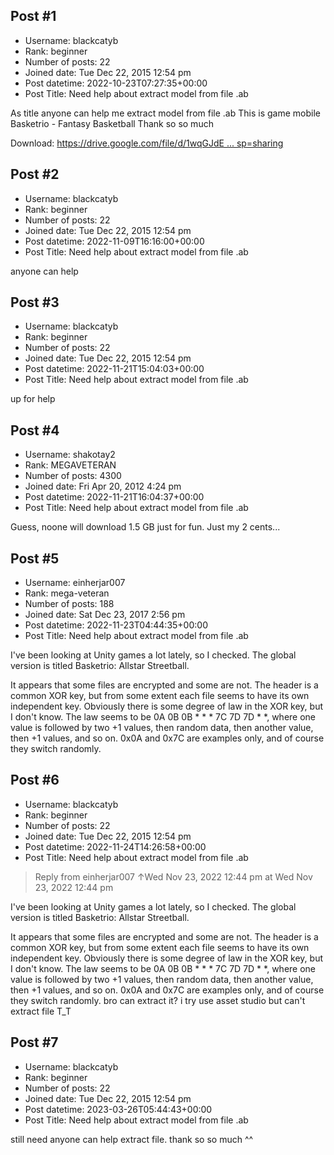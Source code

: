 ## Post #1
- Username: blackcatyb
- Rank: beginner
- Number of posts: 22
- Joined date: Tue Dec 22, 2015 12:54 pm
- Post datetime: 2022-10-23T07:27:35+00:00
- Post Title: Need help about extract model from file .ab

As title anyone can help me extract model from file .ab
This is game mobile Basketrio - Fantasy Basketball
Thank so so much   

Download: [https://drive.google.com/file/d/1wqGJdE ... sp=sharing](https://drive.google.com/file/d/1wqGJdELves4urb9sEey1bOzOU_ah64b8/view?usp=sharing)
## Post #2
- Username: blackcatyb
- Rank: beginner
- Number of posts: 22
- Joined date: Tue Dec 22, 2015 12:54 pm
- Post datetime: 2022-11-09T16:16:00+00:00
- Post Title: Need help about extract model from file .ab

anyone can help
## Post #3
- Username: blackcatyb
- Rank: beginner
- Number of posts: 22
- Joined date: Tue Dec 22, 2015 12:54 pm
- Post datetime: 2022-11-21T15:04:03+00:00
- Post Title: Need help about extract model from file .ab

up for help
## Post #4
- Username: shakotay2
- Rank: MEGAVETERAN
- Number of posts: 4300
- Joined date: Fri Apr 20, 2012 4:24 pm
- Post datetime: 2022-11-21T16:04:37+00:00
- Post Title: Need help about extract model from file .ab

Guess, noone will download 1.5 GB just for fun. Just my 2 cents...
## Post #5
- Username: einherjar007
- Rank: mega-veteran
- Number of posts: 188
- Joined date: Sat Dec 23, 2017 2:56 pm
- Post datetime: 2022-11-23T04:44:35+00:00
- Post Title: Need help about extract model from file .ab

I've been looking at Unity games a lot lately, so I checked. The global version is titled Basketrio: Allstar Streetball.

It appears that some files are encrypted and some are not. The header is a common XOR key, but from some extent each file seems to have its own independent key.
Obviously there is some degree of law in the XOR key, but I don't know. The law seems to be 0A 0B 0B * * * 7C 7D 7D * *, where one value is followed by two +1 values, then random data, then another value, then +1 values, and so on. 0x0A and 0x7C are examples only, and of course they switch randomly.
## Post #6
- Username: blackcatyb
- Rank: beginner
- Number of posts: 22
- Joined date: Tue Dec 22, 2015 12:54 pm
- Post datetime: 2022-11-24T14:26:58+00:00
- Post Title: Need help about extract model from file .ab

> Reply from einherjar007 ↑Wed Nov 23, 2022 12:44 pm at Wed Nov 23, 2022 12:44 pm
>
> 
I've been looking at Unity games a lot lately, so I checked. The global version is titled Basketrio: Allstar Streetball.

It appears that some files are encrypted and some are not. The header is a common XOR key, but from some extent each file seems to have its own independent key.
Obviously there is some degree of law in the XOR key, but I don't know. The law seems to be 0A 0B 0B * * * 7C 7D 7D * *, where one value is followed by two +1 values, then random data, then another value, then +1 values, and so on. 0x0A and 0x7C are examples only, and of course they switch randomly.
bro can extract it? i try use asset studio but can't extract file T_T
## Post #7
- Username: blackcatyb
- Rank: beginner
- Number of posts: 22
- Joined date: Tue Dec 22, 2015 12:54 pm
- Post datetime: 2023-03-26T05:44:43+00:00
- Post Title: Need help about extract model from file .ab

still need anyone can help extract file. thank so so much ^^
